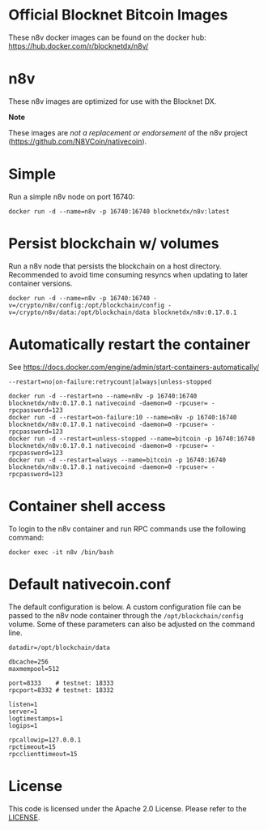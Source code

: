 Official Blocknet Bitcoin Images
=================================

These n8v docker images can be found on the docker hub: https://hub.docker.com/r/blocknetdx/n8v/

n8v
========

These n8v images are optimized for use with the Blocknet DX.

**Note**

These images are _not a replacement or endorsement_ of the n8v project (https://github.com/N8VCoin/nativecoin).


Simple
======

Run a simple n8v node on port 16740:
```
docker run -d --name=n8v -p 16740:16740 blocknetdx/n8v:latest
```


Persist blockchain w/ volumes
=============================

Run a n8v node that persists the blockchain on a host directory. Recommended to avoid time consuming resyncs when updating to later container versions.
```
docker run -d --name=n8v -p 16740:16740 -v=/crypto/n8v/config:/opt/blockchain/config -v=/crypto/n8v/data:/opt/blockchain/data blocknetdx/n8v:0.17.0.1
```


Automatically restart the container
===================================

See https://docs.docker.com/engine/admin/start-containers-automatically/

`--restart=no|on-failure:retrycount|always|unless-stopped`

```
docker run -d --restart=no --name=n8v -p 16740:16740 blocknetdx/n8v:0.17.0.1 nativecoind -daemon=0 -rpcuser= -rpcpassword=123
docker run -d --restart=on-failure:10 --name=n8v -p 16740:16740 blocknetdx/n8v:0.17.0.1 nativecoind -daemon=0 -rpcuser= -rpcpassword=123
docker run -d --restart=unless-stopped --name=bitcoin -p 16740:16740 blocknetdx/n8v:0.17.0.1 nativecoind -daemon=0 -rpcuser= -rpcpassword=123
docker run -d --restart=always --name=bitcoin -p 16740:16740 blocknetdx/n8v:0.17.0.1 nativecoind -daemon=0 -rpcuser= -rpcpassword=123
```


Container shell access
======================

To login to the n8v container and run RPC commands use the following command:
```
docker exec -it n8v /bin/bash
```


Default nativecoin.conf
=====================

The default configuration is below. A custom configuration file can be passed to the n8v  node container through the `/opt/blockchain/config` volume. Some of these parameters can also be adjusted on the command line.
```
datadir=/opt/blockchain/data

dbcache=256
maxmempool=512

port=8333    # testnet: 18333
rpcport=8332 # testnet: 18332

listen=1
server=1
logtimestamps=1
logips=1

rpcallowip=127.0.0.1
rpctimeout=15
rpcclienttimeout=15
```


License
=======

This code is licensed under the Apache 2.0 License. Please refer to the [LICENSE](https://github.com/BlocknetDX/dockerimages/blob/master/LICENSE).